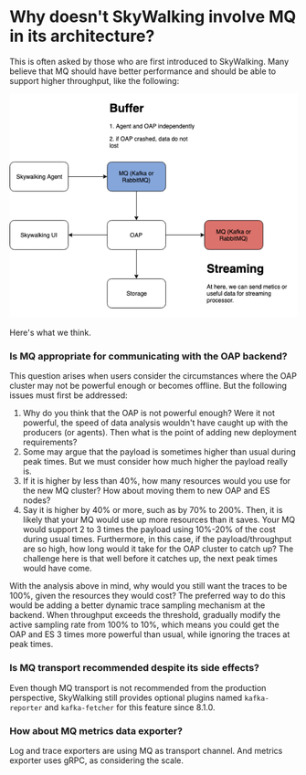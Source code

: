 # Why doesn't SkyWalking involve MQ in its architecture?
This is often asked by those who are first introduced to SkyWalking. Many believe that MQ should have better performance and should be able to support higher throughput, like the following:

<img src="MQ-involved-architecture.png"/>

Here's what we think.

### Is MQ appropriate for communicating with the OAP backend?
This question arises when users consider the circumstances where the OAP cluster may not be powerful enough or becomes offline. 
But the following issues must first be addressed:
1. Why do you think that the OAP is not powerful enough? Were it not powerful, the speed of data analysis wouldn't have caught up with the producers (or agents). Then what is the point of adding new deployment requirements?
1. Some may argue that the payload is sometimes higher than usual during peak times. But we must consider how much higher the payload really is.
1. If it is higher by less than 40%, how many resources would you use for the new MQ cluster? How about moving them to new OAP and ES nodes?
1. Say it is higher by 40% or more, such as by 70% to 200%. Then, it is likely that your MQ would use up more resources than it saves. 
Your MQ would support 2 to 3 times the payload using 10%-20% of the cost during usual times. Furthermore, in this case, 
if the payload/throughput are so high, how long would it take for the OAP cluster to catch up? The challenge here is that well before it catches up, the next peak times would have come.

With the analysis above in mind, why would you still want the traces to be 100%, given the resources they would cost? 
The preferred way to do this would be adding a better dynamic trace sampling mechanism at the backend. When throughput exceeds the threshold, gradually modify the active sampling rate from 100% to 10%, which means you could get the OAP and ES 3 times more powerful than usual, while ignoring the traces at peak times.

### Is MQ transport recommended despite its side effects?
Even though MQ transport is not recommended from the production perspective, SkyWalking still provides optional plugins named
`kafka-reporter` and `kafka-fetcher` for this feature since 8.1.0. 

### How about MQ metrics data exporter?
Log and trace exporters are using MQ as transport channel. And metrics exporter uses gRPC, as considering the scale.
